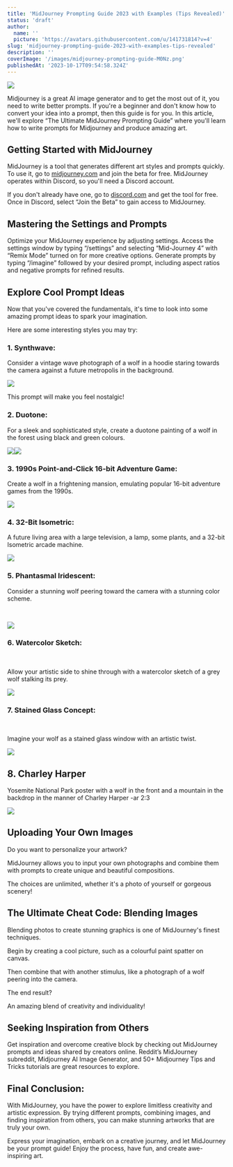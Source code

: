 ```yaml
---
title: 'MidJourney Prompting Guide 2023 with Examples (Tips Revealed)'
status: 'draft'
author:
  name: ''
  picture: 'https://avatars.githubusercontent.com/u/141731814?v=4'
slug: 'midjourney-prompting-guide-2023-with-examples-tips-revealed'
description: ''
coverImage: '/images/midjourney-prompting-guide-M0Nz.png'
publishedAt: '2023-10-17T09:54:58.324Z'
---
```


![](/images/midjourney-prompting-guide-Q1Nz.png)

Midjourney is a great AI image generator and to get the most out of it, you need to write better prompts. If you're a beginner and don't know how to convert your idea into a prompt, then this guide is for you. In this article, we'll explore “The Ultimate MidJourney Prompting Guide” where you'll learn how to write prompts for Midjourney and produce amazing art.

## **Getting Started with MidJourney**

MidJourney is a tool that generates different art styles and prompts quickly. To use it, go to [midjourney.com](http://midjourney.com) and join the beta for free. MidJourney operates within Discord, so you'll need a Discord account.

If you don't already have one, go to [discord.com](http://discord.com) and get the tool for free. Once in Discord, select “Join the Beta” to gain access to MidJourney.

## **Mastering the Settings and Prompts**

Optimize your MidJourney experience by adjusting settings. Access the settings window by typing “/settings” and selecting “Mid-Journey 4” with “Remix Mode” turned on for more creative options. Generate prompts by typing “/imagine” followed by your desired prompt, including aspect ratios and negative prompts for refined results.

## **Explore Cool Prompt Ideas**

Now that you've covered the fundamentals, it's time to look into some amazing prompt ideas to spark your imagination.

Here are some interesting styles you may try:

### **1\. Synthwave:**

Consider a vintage wave photograph of a wolf in a hoodie staring towards the camera against a future metropolis in the background.

![](/images/midjourney-prompt-cheat-code-synthwave-1024x753-IxNT.png)

This prompt will make you feel nostalgic!

### **2\. Duotone:**

For a sleek and sophisticated style, create a duotone painting of a wolf in the forest using black and green colours.

![](/images/midjourney-prompt-cheat-code-duotone-cwOD.png)![](/images/midjourney-prompt-cheat-code-duotone-2-g0ND.png)

### **3\. 1990s Point-and-Click 16-bit Adventure Game:**

Create a wolf in a frightening mansion, emulating popular 16-bit adventure games from the 1990s.

![](/images/midjourney-prompt-cheat-code-1990s-point-1024x745-MwMj.png)

### **4\. 32-Bit Isometric:**

A future living area with a large television, a lamp, some plants, and a 32-bit Isometric arcade machine.

![](/images/midjourney-prompt-cheat-code-isometric-g3Mz.png)

### **5\. Phantasmal Iridescent:**

Consider a stunning wolf peering toward the camera with a stunning color scheme.

<br>

![](/images/midjourney-prompt-cheat-code-phantasmal-iridescent-k5Nz.png)

### **6\. Watercolor Sketch:**

<br>

Allow your artistic side to shine through with a watercolor sketch of a grey wolf stalking its prey.

![](/images/midjourney-prompt-cheat-code-watercolor-sketch-I1Mz.png)

### **7\. Stained Glass Concept:**

<br>

Imagine your wolf as a stained glass window with an artistic twist.

![](/images/midjourney-prompt-cheat-code-stained-glass-window-UwMj.png)

## **8\. Charley Harper**

Yosemite National Park poster with a wolf in the front and a mountain in the backdrop in the manner of Charley Harper -ar 2:3

![](/images/charley-harper-I3OT.png)

## **Uploading Your Own Images**

Do you want to personalize your artwork?

MidJourney allows you to input your own photographs and combine them with prompts to create unique and beautiful compositions.

The choices are unlimited, whether it's a photo of yourself or gorgeous scenery!

## **The Ultimate Cheat Code: Blending Images**

Blending photos to create stunning graphics is one of MidJourney's finest techniques.

Begin by creating a cool picture, such as a colourful paint spatter on canvas.

Then combine that with another stimulus, like a photograph of a wolf peering into the camera.

The end result?

An amazing blend of creativity and individuality!

## **Seeking Inspiration from Others**

Get inspiration and overcome creative block by checking out MidJourney prompts and ideas shared by creators online. Reddit’s MidJourney subreddit, Midjourney AI Image Generator, and 50+ Midjourney Tips and Tricks tutorials are great resources to explore.

## **Final Conclusion:**

With MidJourney, you have the power to explore limitless creativity and artistic expression. By trying different prompts, combining images, and finding inspiration from others, you can make stunning artworks that are truly your own.

Express your imagination, embark on a creative journey, and let MidJourney be your prompt guide! Enjoy the process, have fun, and create awe-inspiring art.




